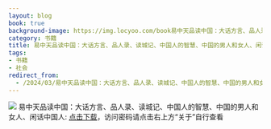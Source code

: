 ```yaml
---
layout: blog
book: true
background-image: https://img.locyoo.com/book易中天品读中国：大话方言、品人录、读城记、中国人的智慧、中国的男人和女人、闲话中国人.jpg
category: 书籍
title: 易中天品读中国：大话方言、品人录、读城记、中国人的智慧、中国的男人和女人、闲话中国人
tags:
- 书籍
- 社会
redirect_from:
  - /2024/03/易中天品读中国：大话方言、品人录、读城记、中国人的智慧、中国的男人和女人、闲话中国人/
---
```

![](https://img.locyoo.com/book易中天品读中国：大话方言、品人录、读城记、中国人的智慧、中国的男人和女人、闲话中国人.jpg)
易中天品读中国：大话方言、品人录、读城记、中国人的智慧、中国的男人和女人、闲话中国人: <a name = "ref1" href="https://url18.ctfile.com/f/50983618-1380049375-13e0ec?p=3619">点击下载</a>，访问密码请点击右上方“关于”自行查看